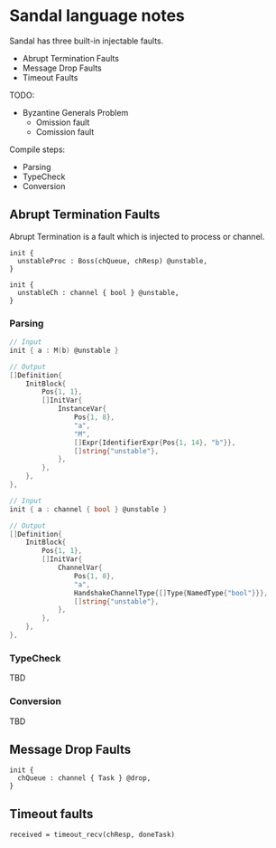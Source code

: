 # Sandal language notes

Sandal has three built-in injectable faults.

- Abrupt Termination Faults
- Message Drop Faults
- Timeout Faults

TODO:

- Byzantine Generals Problem
  - Omission fault
  - Comission fault

Compile steps:

- Parsing
- TypeCheck
- Conversion

## Abrupt Termination Faults

Abrupt Termination is a fault which is injected to process or channel.

```
init {
  unstableProc : Boss(chQueue, chResp) @unstable,
}

init {
  unstableCh : channel { bool } @unstable,
}
```

### Parsing

```go
// Input
init { a : M(b) @unstable }

// Output
[]Definition{
	InitBlock{
		Pos{1, 1},
		[]InitVar{
			InstanceVar{
				Pos{1, 8},
				"a",
				"M",
				[]Expr{IdentifierExpr{Pos{1, 14}, "b"}},
				[]string{"unstable"},
			},
		},
	},
},
```

```go
// Input
init { a : channel { bool } @unstable }

// Output
[]Definition{
	InitBlock{
		Pos{1, 1},
		[]InitVar{
			ChannelVar{
				Pos{1, 8},
				"a",
				HandshakeChannelType{[]Type{NamedType{"bool"}}},
				[]string{"unstable"},
			},
		},
	},
},
```

### TypeCheck

TBD

### Conversion

TBD

## Message Drop Faults

```
init {
  chQueue : channel { Task } @drop,
}
```

## Timeout faults

```
received = timeout_recv(chResp, doneTask)
```
